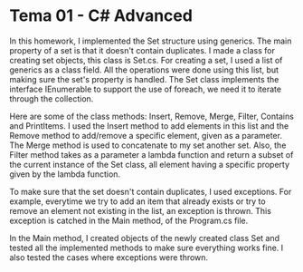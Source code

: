 # Tema 01 - C# Advanced

In this homework, I implemented the Set structure using generics. The main property of a set is that it doesn't contain duplicates.
I made a class for creating set objects, this class is Set.cs. For creating a set, I used a list of generics as a class field. 
All the operations were done using this list, but making sure the set's property is handled. The Set class implements the interface
IEnumerable to support the use of foreach, we need it to iterate through the collection.

Here are some of the class methods: Insert, Remove, Merge, Filter, Contains and PrintItems. 
I used the Insert method to add elements in this list and the Remove method to add/remove a specific element, given as a parameter.
The Merge method is used to concatenate to my set another set. Also, the Filter method takes as a parameter a lambda function and 
return a subset of the current instance of the Set class, all element having a specific property given by the lambda function.

To make sure that the set doesn't contain duplicates, I used exceptions. For example, everytime we try to add an item that already 
exists or try to remove an element not existing in the list, an exception is thrown. This exception is catched in the Main method,
of the Program.cs file. 

In the Main method, I created objects of the newly created class Set and tested all the implemented methods to make sure
everything works fine. I also tested the cases where exceptions were thrown.

